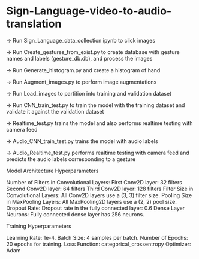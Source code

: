 # Sign-Language-video-to-audio-translation

-> Run Sign_Language_data_collection.ipynb to click images  

-> Run Create_gestures_from_exist.py to create database with gesture names and labels (gesture_db.db), and process the images

-> Run Generate_histogram.py and create a histogram of hand

-> Run Augment_images.py to perform image augmentations

-> Run Load_images to partition into training and validation dataset

-> Run CNN_train_test.py to train the model with the training dataset and validate it against the validation dataset

-> Realtime_test.py trains the model and also performs realtime testing with camera feed

-> Audio_CNN_train_test.py trains the model with audio labels

-> Audio_Realtime_test.py performs realtime testing with camera feed and predicts the audio labels corresponding to a gesture


Model Architecture Hyperparameters

  Number of Filters in Convolutional Layers:
    First Conv2D layer: 32 filters
    Second Conv2D layer: 64 filters
    Third Conv2D layer: 128 filters
  Filter Size in Convolutional Layers:  All Conv2D layers use a (3, 3) filter size.
  Pooling Size in MaxPooling Layers:  All MaxPooling2D layers use a (2, 2) pool size.
  Dropout Rate:  Dropout rate in the fully connected layer: 0.6
  Dense Layer Neurons:  Fully connected dense layer has 256 neurons.


Training Hyperparameters

  Learning Rate:  1e-4.
  Batch Size:  4 samples per batch.
  Number of Epochs:  20 epochs for training.
  Loss Function:  categorical_crossentropy
  Optimizer:  Adam

